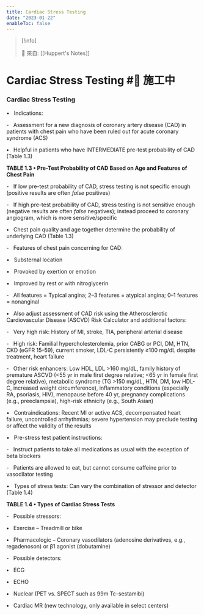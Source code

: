 ```yaml
---
title: Cardiac Stress Testing
date: "2023-01-22"
enableToc: false
---
```


> [!info]
>
> 🌱 來自: [[Huppert's Notes]]

# Cardiac Stress Testing #🚧 施工中

### Cardiac Stress Testing

•   Indications:

-   Assessment for a new diagnosis of coronary artery disease (CAD) in patients with chest pain who have been ruled out for acute coronary syndrome (ACS)

**•**   Helpful in patients who have INTERMEDIATE pre-test probability of CAD (Table 1.3)


**TABLE 1.3 • Pre-Test Probability of CAD Based on Age and Features of Chest Pain**




-   If low pre-test probability of CAD, stress testing is not specific enough (positive results are often *false* positives)

-   If high pre-test probability of CAD, stress testing is not sensitive enough (negative results are often *false* negatives); instead proceed to coronary angiogram, which is more sensitive/specific

**•**   Chest pain quality and age together determine the probability of underlying CAD (Table 1.3)

-   Features of chest pain concerning for CAD:

•   Substernal location

•   Provoked by exertion or emotion

•   Improved by rest or with nitroglycerin

-   All features = Typical angina; 2–3 features = atypical angina; 0–1 features = nonanginal

**•**   Also adjust assessment of CAD risk using the Atherosclerotic Cardiovascular Disease (ASCVD) Risk Calculator and additional factors:

-   Very high risk: History of MI, stroke, TIA, peripheral arterial disease

-   High risk: Familial hypercholesterolemia, prior CABG or PCI, DM, HTN, CKD (eGFR 15–59), current smoker, LDL-C persistently ≥100 mg/dL despite treatment, heart failure

-   Other risk enhancers: Low HDL, LDL >160 mg/dL, family history of premature ASCVD (<55 yr in male first degree relative; <65 yr in female first degree relative), metabolic syndrome (TG >150 mg/dL, HTN, DM, low HDL-C, increased weight circumference), inflammatory conditions (especially RA, psoriasis, HIV), menopause before 40 yr, pregnancy complications (e.g., preeclampsia), high-risk ethnicity (e.g., South Asian)

•   Contraindications: Recent MI or active ACS, decompensated heart failure, uncontrolled arrhythmias; severe hypertension may preclude testing or affect the validity of the results

•   Pre-stress test patient instructions:

-   Instruct patients to take all medications as usual with the exception of beta blockers

-   Patients are allowed to eat, but cannot consume caffeine prior to vasodilator testing

•   Types of stress tests: Can vary the combination of stressor and detector (Table 1.4)


**TABLE 1.4 • Types of Cardiac Stress Tests**




-   Possible stressors:

**•**   Exercise – Treadmill or bike

**•**   Pharmacologic – Coronary vasodilators (adenosine derivatives, e.g., regadenoson) or β1 agonist (dobutamine)

-   Possible detectors:

**•**   ECG

**•**   ECHO

**•**   Nuclear (PET vs. SPECT such as 99m Tc-sestamibi)

**•**   Cardiac MR (new technology, only available in select centers)

